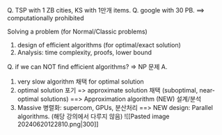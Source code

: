 Q. TSP with 1 ZB cities, KS with 1만개 items.
Q. google with 30 PB.
==> computationally prohibited

Solving a problem (for Normal/Classic problems)
1. design of efficient algorithms (for optimal/exact solution)
2. Analysis: time complexity, proofs, lower bound

Q. if we can NOT find efficient algorithms? => NP 문제
A. 
1. very slow algorithm 채택 for optimal solution
2. optimal solution 포기  => approximate solution 채택
	(suboptimal, near-optimal solutions)
	==> Approximation algorithm (NEW) 설계/분석
3. Massive 병렬화: supercom, GPUs, 분산처리
	==> NEW design: Parallel algorithms. (해당 강의에서 다루지 않음)
	![[Pasted image 20240620122810.png|300]]

